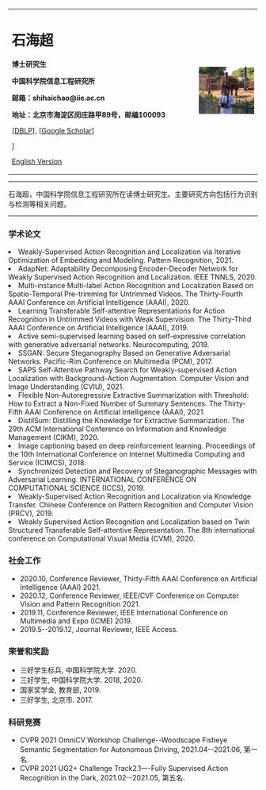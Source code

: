 <div>
<table border="0">
  <tr>
    <td width="75%">
      <h1>石海超</h1>
      <p><b>博士研究生</b></p>
      <p><b>中国科学院信息工程研究所</b></p>
      <p><b>邮箱：shihaichao@iie.ac.cn</b></p>
      <p><b>地址：北京市海淀区闵庄路甲89号，邮编100093</b></p>
      <p>[<a href="https://dblp.org/pid/180/1745.html">DBLP</a>], [<a href="https://scholar.google.com/citations?user=WvyvclcAAAAJ&hl=zh-CN">Google Scholar</a>]</p>]
<!--       <p><a href="https://scholar.google.com/citations?user=WvyvclcAAAAJ&hl=zh-CN">Google Scholar</a></p> -->
      <p><a href="/index-en.html">English Version</a></p>
    </td>
    <td width="25%">
      <img src="assets/personal.jpg" width="100%">
    </td>
  </tr>
</table>
</div>

---

石海超，中国科学院信息工程研究所在读博士研究生。主要研究方向包括行为识别与检测等相关问题。

---

### 学术论文
<li>Weakly-Supervised Action Recognition and Localization via Iterative Optimization of Embedding and Modeling. Pattern Recognition, 2021.</li>
<li>AdapNet: Adaptability Decomposing Encoder-Decoder Network for Weakly Supervised Action Recognition and Localization. IEEE TNNLS, 2020.</li>
<li>Multi-instance Multi-label Action Recognition and Localization Based on Spatio-Temporal Pre-trimming for Untrimmed Videos. The Thirty-Fourth AAAI Conference on Artificial Intelligence (AAAI), 2020.</li>
<li>Learning Transferable Self-attentive Representations for Action Recognition in Untrimmed Videos with Weak Supervision. The Thirty-Third AAAI Conference on Artificial Intelligence (AAAI), 2019.</li>

<li>Active semi-supervised learning based on self-expressive correlation with generative adversarial networks. Neurocomputing, 2019.</li>

<li>SSGAN: Secure Steganography Based on Generative Adversarial Networks. Pacific-Rim Conference on Multimedia (PCM), 2017.</li>

<li>SAPS Self-Attentive Pathway Search for Weakly-supervised Action Localization with Background-Action Augmentation. Computer Vision and Image Understanding (CVIU), 2021.</li>

<li>Flexible Non-Autoregressive Extractive Summarization with Threshold: How to Extract a Non-Fixed Number of Summary Sentences. The Thirty-Fifth AAAI Conference on Artificial Intelligence (AAAI), 2021.</li>

<li>DistilSum: Distilling the Knowledge for Extractive Summarization. The 29th ACM International Conference on Information and Knowledge Management (CIKM), 2020.</li>

<li>Image captioning based on deep reinforcement learning. Proceedings of the 10th International Conference on Internet Multimedia Computing and Service (ICIMCS), 2018.</li>

<li>Synchronized Detection and Recovery of Steganographic Messages with Adversarial Learning. INTERNATIONAL CONFERENCE ON COMPUTATIONAL SCIENCE (ICCS), 2019.</li>

<li>Weakly-Supervised Action Recognition and Localization via Knowledge Transfer. Chinese Conference on Pattern Recognition and Computer Vision (PRCV), 2019.</li>

<li>Weakly Supervised Action Recognition and Localization based on Twin Structured Transferable Self-attentive Representation. The 8th international conference on Computational Visual Media (CVM), 2020.</li>


<!-- ### 研究方向
- 行为识别
- 行为检测 -->

### 社会工作
- 2020.10, Conference Reviewer, Thirty-Fifth AAAI Conference on Artificial Intelligence (AAAI) 2021.
- 2020.12, Conference Reviewer, IEEE/CVF Conference on Computer Vision and Pattern Recognition 2021.
- 2019.11, Conference Reviewer, IEEE International Conference on Multimedia and Expo (ICME) 2019.
- 2019.5--2019.12, Journal Reviewer, IEEE Access.

### 荣誉和奖励
<ul>
<li>三好学生标兵, 中国科学院大学. 2020.</li>
<li>三好学生, 中国科学院大学. 2018, 2020.</li>
<li>国家奖学金, 教育部, 2019.</li>
<li>三好学生, 北京市. 2017.</li>
</ul>

### 科研竞赛
<ul>
<li>CVPR 2021 OmniCV Workshop Challenge--Woodscape Fisheye Semantic Segmentation for Autonomous Driving, 2021.04--2021.06, 第一名.</li>
<li>CVPR 2021 UG2+ Challenge Track2.1—-Fully Supervised Action Recognition in the Dark, 2021.02--2021.05, 第五名.</li>
</ul>

<!-- ### 项目研究
- **专利**  -->

<!-- #### 公司/学校/研究所（2017.9~至今）
- **项目1**  
项目描述
- **项目2**  
项目描述
 -->

